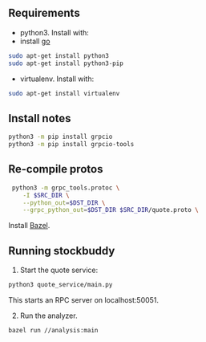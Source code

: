 ## Requirements

* python3. Install with:
* install [go](https://golang.org/doc/install?download=go1.13.linux-amd64.tar.gz)

```sh
sudo apt-get install python3
sudo apt-get install python3-pip
```

* virtualenv. Install with:

```sh
sudo apt-get install virtualenv
```



## Install notes
```sh
python3 -m pip install grpcio
python3 -m pip install grpcio-tools
```

## Re-compile protos
```sh
 python3 -m grpc_tools.protoc \
	-I $SRC_DIR \
	--python_out=$DST_DIR \
	--grpc_python_out=$DST_DIR $SRC_DIR/quote.proto \
```
Install [Bazel](https://docs.bazel.build/versions/master/install.html).

## Running stockbuddy
1. Start the quote service:

```sh
python3 quote_service/main.py
```

This starts an RPC server on localhost:50051.

2. Run the analyzer.

```sh
bazel run //analysis:main
```

